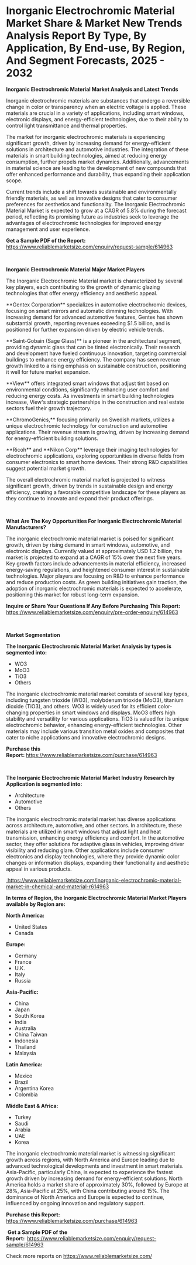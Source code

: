 <p><h1>Inorganic Electrochromic Material Market Share & Market New Trends Analysis Report By Type, By Application, By End-use, By Region, And Segment Forecasts, 2025 - 2032</h1></p><p><strong>Inorganic Electrochromic Material Market Analysis and Latest Trends</strong></p>
<p><p>Inorganic electrochromic materials are substances that undergo a reversible change in color or transparency when an electric voltage is applied. These materials are crucial in a variety of applications, including smart windows, electronic displays, and energy-efficient technologies, due to their ability to control light transmittance and thermal properties. </p><p>The market for inorganic electrochromic materials is experiencing significant growth, driven by increasing demand for energy-efficient solutions in architecture and automotive industries. The integration of these materials in smart building technologies, aimed at reducing energy consumption, further propels market dynamics. Additionally, advancements in material science are leading to the development of new compounds that offer enhanced performance and durability, thus expanding their application scope.</p><p>Current trends include a shift towards sustainable and environmentally friendly materials, as well as innovative designs that cater to consumer preferences for aesthetics and functionality. The Inorganic Electrochromic Material Market is expected to grow at a CAGR of 5.8% during the forecast period, reflecting its promising future as industries seek to leverage the advantages of electrochromic technologies for improved energy management and user experience.</p></p>
<p><strong>Get a Sample PDF of the Report:&nbsp;</strong> <a href="https://www.reliablemarketsize.com/enquiry/request-sample/614963?utm_campaign=2747&utm_medium=2&utm_source=Github&utm_content=ia&utm_term=24032025&utm_id=inorganic-electrochromic-material">https://www.reliablemarketsize.com/enquiry/request-sample/614963</a></p>
<p>&nbsp;</p>
<p><strong>Inorganic Electrochromic Material Major Market Players</strong></p>
<p><p>The Inorganic Electrochromic Material market is characterized by several key players, each contributing to the growth of dynamic glazing technologies that offer energy efficiency and aesthetic appeal. </p><p>**Gentex Corporation** specializes in automotive electrochromic devices, focusing on smart mirrors and automatic dimming technologies. With increasing demand for advanced automotive features, Gentex has shown substantial growth, reporting revenues exceeding $1.5 billion, and is positioned for further expansion driven by electric vehicle trends.</p><p>**Saint-Gobain (Sage Glass)** is a pioneer in the architectural segment, providing dynamic glass that can be tinted electronically. Their research and development have fueled continuous innovation, targeting commercial buildings to enhance energy efficiency. The company has seen revenue growth linked to a rising emphasis on sustainable construction, positioning it well for future market expansion.</p><p>**View** offers integrated smart windows that adjust tint based on environmental conditions, significantly enhancing user comfort and reducing energy costs. As investments in smart building technologies increase, View's strategic partnerships in the construction and real estate sectors fuel their growth trajectory.</p><p>**ChromoGenics,** focusing primarily on Swedish markets, utilizes a unique electrochromic technology for construction and automotive applications. Their revenue stream is growing, driven by increasing demand for energy-efficient building solutions.</p><p>**Ricoh** and **Nikon Corp** leverage their imaging technologies for electrochromic applications, exploring opportunities in diverse fields from consumer electronics to smart home devices. Their strong R&D capabilities suggest potential market growth.</p><p>The overall electrochromic material market is projected to witness significant growth, driven by trends in sustainable design and energy efficiency, creating a favorable competitive landscape for these players as they continue to innovate and expand their product offerings.</p></p>
<p>&nbsp;</p>
<p><strong>What Are The Key Opportunities For Inorganic Electrochromic Material Manufacturers?</strong></p>
<p><p>The inorganic electrochromic material market is poised for significant growth, driven by rising demand in smart windows, automotive, and electronic displays. Currently valued at approximately USD 1.2 billion, the market is projected to expand at a CAGR of 15% over the next five years. Key growth factors include advancements in material efficiency, increased energy-saving regulations, and heightened consumer interest in sustainable technologies. Major players are focusing on R&D to enhance performance and reduce production costs. As green building initiatives gain traction, the adoption of inorganic electrochromic materials is expected to accelerate, positioning this market for robust long-term expansion.</p></p>
<p><strong>Inquire or Share Your Questions If Any Before Purchasing This Report:</strong> <a href="https://www.reliablemarketsize.com/enquiry/pre-order-enquiry/614963?utm_campaign=2747&utm_medium=2&utm_source=Github&utm_content=ia&utm_term=24032025&utm_id=inorganic-electrochromic-material">https://www.reliablemarketsize.com/enquiry/pre-order-enquiry/614963</a></p>
<p>&nbsp;</p>
<p><strong>Market Segmentation</strong></p>
<p><strong>The Inorganic Electrochromic Material Market Analysis by types is segmented into:</strong></p>
<p><ul><li>WO3</li><li>MoO3</li><li>TiO3</li><li>Others</li></ul></p>
<p><p>The inorganic electrochromic material market consists of several key types, including tungsten trioxide (WO3), molybdenum trioxide (MoO3), titanium dioxide (TiO3), and others. WO3 is widely used for its efficient color-changing properties in smart windows and displays. MoO3 offers high stability and versatility for various applications. TiO3 is valued for its unique electrochromic behavior, enhancing energy-efficient technologies. Other materials may include various transition metal oxides and composites that cater to niche applications and innovative electrochromic designs.</p></p>
<p><strong>Purchase this Report:&nbsp;</strong><a href="https://www.reliablemarketsize.com/purchase/614963?utm_campaign=2747&utm_medium=2&utm_source=Github&utm_content=ia&utm_term=24032025&utm_id=inorganic-electrochromic-material">https://www.reliablemarketsize.com/purchase/614963</a></p>
<p>&nbsp;</p>
<p><strong>The Inorganic Electrochromic Material Market Industry Research by Application is segmented into:</strong></p>
<p><ul><li>Architecture</li><li>Automotive</li><li>Others</li></ul></p>
<p><p>The inorganic electrochromic material market has diverse applications across architecture, automotive, and other sectors. In architecture, these materials are utilized in smart windows that adjust light and heat transmission, enhancing energy efficiency and comfort. In the automotive sector, they offer solutions for adaptive glass in vehicles, improving driver visibility and reducing glare. Other applications include consumer electronics and display technologies, where they provide dynamic color changes or information displays, expanding their functionality and aesthetic appeal in various products.</p></p>
<p><a href="https://www.reliablemarketsize.com/inorganic-electrochromic-material-market-in-chemical-and-material-r614963?utm_campaign=2747&utm_medium=2&utm_source=Github&utm_content=ia&utm_term=24032025&utm_id=inorganic-electrochromic-material">&nbsp;https://www.reliablemarketsize.com/inorganic-electrochromic-material-market-in-chemical-and-material-r614963</a></p>
<p><strong>In terms of Region, the Inorganic Electrochromic Material Market Players available by Region are:</strong></p>
<p>
    <p> <strong> North America: </strong>
        <ul>
            <li>United States</li>
            <li>Canada</li>
        </ul>
        </p> 
    <p> <strong> Europe: </strong>
        <ul>
            <li>Germany</li>
            <li>France</li>
            <li>U.K.</li>
            <li>Italy</li>
            <li>Russia</li>
        </ul>
        </p> 
    <p> <strong> Asia-Pacific: </strong>
        <ul>
            <li>China</li>
            <li>Japan</li>
            <li>South Korea</li>
            <li>India</li>
            <li>Australia</li>
            <li>China Taiwan</li>
            <li>Indonesia</li>
            <li>Thailand</li>
            <li>Malaysia</li>
        </ul>
        </p> 
    <p> <strong> Latin America: </strong>
        <ul>
            <li>Mexico</li>
            <li>Brazil</li>
            <li>Argentina Korea</li>
            <li>Colombia</li>
        </ul>
        </p> 
    <p> <strong> Middle East & Africa: </strong>
        <ul>
            <li>Turkey</li>
            <li>Saudi</li>
            <li>Arabia</li>
            <li>UAE</li>
            <li>Korea</li>
        </ul>
    </p>
    </p>
<p><p>The inorganic electrochromic material market is witnessing significant growth across regions, with North America and Europe leading due to advanced technological developments and investment in smart materials. Asia-Pacific, particularly China, is expected to experience the fastest growth driven by increasing demand for energy-efficient solutions. North America holds a market share of approximately 30%, followed by Europe at 28%, Asia-Pacific at 25%, with China contributing around 15%. The dominance of North America and Europe is expected to continue, influenced by ongoing innovation and regulatory support.</p></p>
<p><strong>Purchase this Report: </strong><a href="https://www.reliablemarketsize.com/purchase/614963?utm_campaign=2747&utm_medium=2&utm_source=Github&utm_content=ia&utm_term=24032025&utm_id=inorganic-electrochromic-material">https://www.reliablemarketsize.com/purchase/614963</a></p>
<p>&nbsp;<strong>Get a Sample PDF of the Report:&nbsp;&nbsp;</strong><a href="https://www.reliablemarketsize.com/enquiry/request-sample/614963?utm_campaign=2747&utm_medium=2&utm_source=Github&utm_content=ia&utm_term=24032025&utm_id=inorganic-electrochromic-material">https://www.reliablemarketsize.com/enquiry/request-sample/614963</a></p>
<p><strong></strong></p>
<p>Check more reports on <a href="https://www.reliablemarketsize.com/?utm_campaign=2747&utm_medium=2&utm_source=Github&utm_content=ia&utm_term=24032025&utm_id=inorganic-electrochromic-material">https://www.reliablemarketsize.com/</a></p>